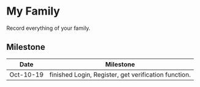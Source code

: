 # My Family

Record everything of your family.

## Milestone

Date		| Milestone
------------|----------------------------------------------------
Oct-10-19	|	finished Login, Register, get verification function.

